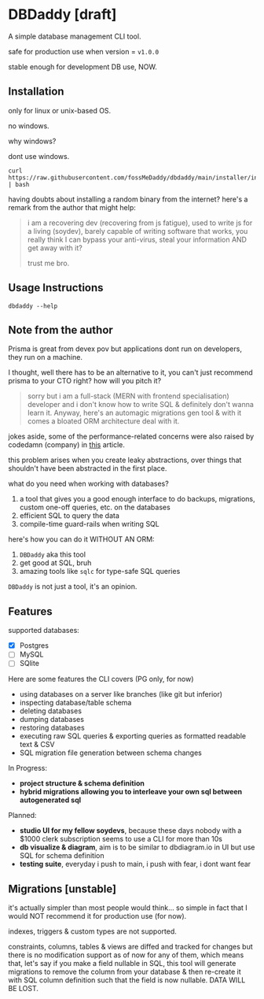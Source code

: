 # DBDaddy [draft]

A simple database management CLI tool.

safe for production use when version = `v1.0.0`

stable enough for development DB use, NOW.

## Installation
only for linux or unix-based OS.

no windows.

why windows?

dont use windows.
```
curl https://raw.githubusercontent.com/fossMeDaddy/dbdaddy/main/installer/install.sh | bash
```

having doubts about installing a random binary from the internet? here's a remark from the author that might help:
> i am a recovering dev (recovering from js fatigue), used to write js for a living (soydev), barely capable of writing software that works,
> you really think I can bypass your anti-virus, steal your information AND get away with it?
>
> trust me bro.

## Usage Instructions
```
dbdaddy --help
```

## Note from the author

Prisma is great from devex pov but applications dont run on developers, they run on a machine.

I thought, well there has to be an alternative to it, you can't just recommend prisma to your CTO right? how will you pitch it?
> sorry but i am a full-stack (MERN with frontend specialisation) developer and i don't know how to write SQL & definitely don't wanna learn it. Anyway,
> here's an automagic migrations gen tool & with it comes a bloated ORM architecture deal with it.

jokes aside, some of the performance-related concerns were also raised by codedamn (company) in [this](https://codedamn.com/news/product/dont-use-prisma) article.

this problem arises when you create leaky abstractions, over things that shouldn't have been abstracted in the first place.

what do you need when working with databases?
1. a tool that gives you a good enough interface to do backups, migrations, custom one-off queries, etc. on the databases
2. efficient SQL to query the data
3. compile-time guard-rails when writing SQL

here's how you can do it WITHOUT AN ORM:
1. `DBDaddy` aka this tool
2. get good at SQL, bruh
3. amazing tools like `sqlc` for type-safe SQL queries

`DBDaddy` is not just a tool, it's an opinion.

## Features
supported databases:
- [x] Postgres
- [ ] MySQL
- [ ] SQlite

Here are some features the CLI covers (PG only, for now)
- using databases on a server like branches (like git but inferior)
- inspecting database/table schema
- deleting databases
- dumping databases
- restoring databases
- executing raw SQL queries & exporting queries as formatted readable text & CSV
- SQL migration file generation between schema changes

In Progress:
- **project structure & schema definition**
- **hybrid migrations allowing you to interleave your own sql between autogenerated sql**

Planned:
- **studio UI for my fellow soydevs**, because these days nobody with a $1000 clerk subscription seems to use a CLI for more than 10s
- **db visualize & diagram**, aim is to be similar to dbdiagram.io in UI but use SQL for schema definition
- **testing suite**, everyday i push to main, i push with fear, i dont want fear

## Migrations [unstable]
it's actually simpler than most people would think... so simple in fact that I would NOT recommend it for production use (for now).

indexes, triggers & custom types are not supported.

constraints, columns, tables & views are diffed and tracked for changes but there is no modification support as of now for any of them,
which means that, let's say if you make a field nullable in SQL, this tool will generate migrations to remove the column
from your database & then re-create it with SQL column definition such that the field is now nullable. DATA WILL BE LOST.
